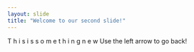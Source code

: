 ```yaml
---
layout: slide
title: "Welcome to our second slide!"
---
```

T h i s   i s   s o m e t h i n g   n e w 
Use the left arrow to go back!
